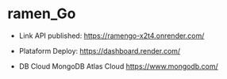 # ramen_Go

- Link API published:
https://ramengo-x2t4.onrender.com/

- Plataform Deploy:
https://dashboard.render.com/

- DB Cloud
MongoDB Atlas Cloud
https://www.mongodb.com/
